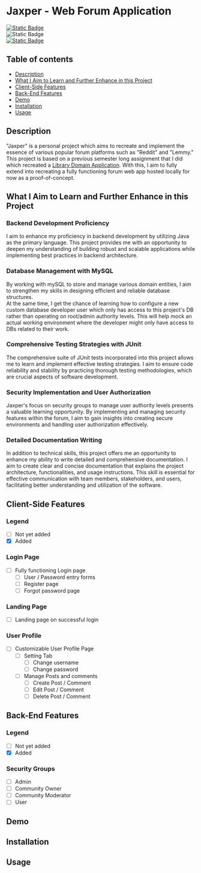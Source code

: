 # Jaxper - Web Forum Application
[![Static Badge](https://img.shields.io/badge/Email-jreginaldo@protonmail.com-blue)](mailto:jreginaldo@protonmail.com?subject=[Github%20Jaxper]Subject)  
![Static Badge](https://img.shields.io/badge/Discord-itakedonations-5539cc)  
[![Static Badge](https://img.shields.io/badge/Based_On-Library_Domain_Application-orange)](https://github.com/AnotherCreator/Library-Domain-Application)

## Table of contents
- [Description](#description)
- [What I Aim to Learn and Further Enhance in this Project](#what-i-aim-to-learn-and-further-enhance-in-this-project)
- [Client-Side Features](#client-side-features)
- [Back-End Features](#back-end-features)
- [Demo](#demo)
- [Installation](#installation) 
- [Usage](#usage)

## Description
"Jaxper" is a personal project which aims to recreate and implement the essence of various popular forum platforms such
as "Reddit" and "Lemmy." This project is based on a previous semester long assignment that I did which recreated a 
[Library Domain Application](https://github.com/AnotherCreator/Library-Domain-Application). With this, I aim to fully
extend into recreating a fully functioning forum web app hosted locally for now as a proof-of-concept.

## What I Aim to Learn and Further Enhance in this Project
### Backend Development Proficiency
I aim to enhance my proficiency in backend development by utilizing Java as the primary language. 
This project provides me with an opportunity to deepen my understanding of building robust and scalable applications 
while implementing best practices in backend architecture.  

### Database Management with MySQL
By working with mySQL to store and manage various domain entities, 
I aim to strengthen my skills in designing efficient and reliable database structures.  
At the same time, I get the chance of learning how to configure a new custom database developer user which only has access
to this project's DB rather than operating on root/admin authority levels. This will help mock an actual working environment
where the developer might only have access to DBs related to their work.

### Comprehensive Testing Strategies with JUnit 
The comprehensive suite of JUnit tests incorporated into this project allows me to learn and implement 
effective testing strategies. I aim to ensure code reliability and stability by practicing thorough testing 
methodologies, which are crucial aspects of software development.  

### Security Implementation and User Authorization
Jaxper's focus on security groups to manage user authority levels presents a valuable learning opportunity. 
By implementing and managing security features within the forum, 
I aim to gain insights into creating secure environments and handling user authorization effectively.  

### Detailed Documentation Writing
In addition to technical skills, this project offers me an opportunity to enhance my ability to write detailed and 
comprehensive documentation. I aim to create clear and concise documentation that explains the project architecture, 
functionalities, and usage instructions. This skill is essential for effective communication with team members, 
stakeholders, and users, facilitating better understanding and utilization of the software.  

## Client-Side Features
### Legend
- [ ] Not yet added
- [x] Added
### Login Page
- [ ] Fully functioning Login page 
  - [ ] User / Password entry forms
  - [ ] Register page
  - [ ] Forgot password page
### Landing Page
- [ ] Landing page on successful login
### User Profile
- [ ] Customizable User Profile Page
  - [ ] Setting Tab
    - [ ] Change username
    - [ ] Change password
  - [ ] Manage Posts and comments
    - [ ] Create Post / Comment
    - [ ] Edit Post / Comment
    - [ ] Delete Post / Comment 

## Back-End Features
### Legend
- [ ] Not yet added
- [x] Added
### Security Groups
- [ ] Admin
- [ ] Community Owner
- [ ] Community Moderator
- [ ] User

## Demo

## Installation

## Usage
